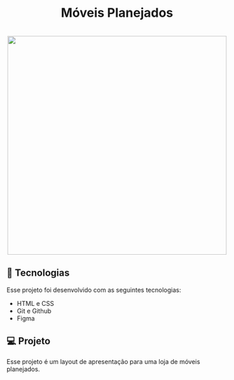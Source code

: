 
<h1 align="center"> Móveis Planejados </h1>

<br>

<div align="center">
<img src="https://github.com/LilianGraciano/Moveis-planejados/assets/147550994/cd9b42f1-e743-4384-9e2b-eb8433e892d2)" width="500px" />
</div>



## 🚀 Tecnologias

Esse projeto foi desenvolvido com as seguintes tecnologias:

- HTML e CSS
- Git e Github
- Figma

## 💻 Projeto

Esse projeto é um layout de apresentação para uma loja de móveis planejados.
